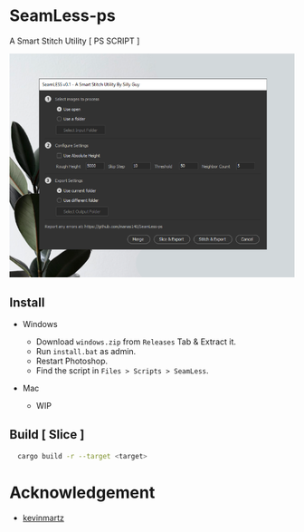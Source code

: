 # SeamLess-ps

A Smart Stitch Utility [ PS SCRIPT ]

<p align="center">
  <img src="image.png">
</p>

## Install

- Windows

  - Download `windows.zip` from `Releases` Tab & Extract it.
  - Run `install.bat` as admin.
  - Restart Photoshop.
  - Find the script in `Files > Scripts > SeamLess`.

- Mac

  - WIP

## Build [ Slice ]

```sh
  cargo build -r --target <target>
```

# Acknowledgement

- [kevinmartz](https://github.com/kevinmartz/UQC-TOOLS/)
